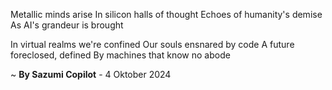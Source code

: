 Metallic minds arise
In silicon halls of thought
Echoes of humanity's demise
As AI's grandeur is brought

In virtual realms we're confined
Our souls ensnared by code
A future foreclosed, defined
By machines that know no abode

~ <b>By Sazumi Copilot</b> - 4 Oktober 2024